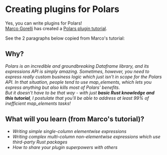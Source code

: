 # Creating plugins for Polars

Yes, you can write plugins for Polars!  
[Marco Gorelli](https://www.linkedin.com/in/marcogorelli/) has created 
a [Polars plugin tutorial](https://marcogorelli.github.io/polars-plugins-tutorial/).  

See the 2 paragraphs below copied from Marco's tutorial:

## Why?

_Polars is an incredible and groundbreaking Dataframe library, and its expressions API is simply amazing. Sometimes, however, you need to express really custom business logic which just isn't in scope for the Polars API. In that situation, people tend to use map_elements, which lets you express anything but also kills most of Polars' benefits.  
But it doesn't have to be that way - with just **basic Rust knowledge and this tutorial**, I postulate that you'll be able to address at least 99% of inefficient map_elements tasks!_

## What will you learn (from Marco's tutorial)?

* _Writing simple single-column elementwise expressions_
* _Writing complex multi-column non-elementwise expressions which use third-party Rust packages_
* _How to share your plugin superpowers with others_